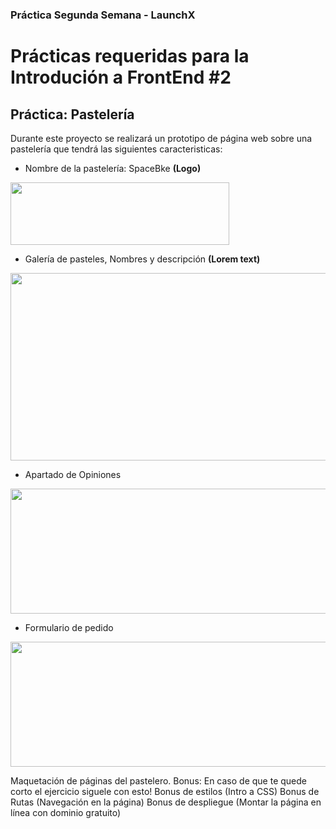 ### Práctica Segunda Semana - LaunchX
# Prácticas requeridas para la Introdución a FrontEnd #2

## Práctica: Pastelería

Durante este proyecto se realizará un prototipo de página web sobre una pastelería que tendrá las siguientes caracteristicas: 

- Nombre de la pastelería: SpaceBke **(Logo)**
<img src="https://user-images.githubusercontent.com/73414537/156957092-fd11ea29-25b7-4b51-829a-4efd7baf329b.png" width="350" height="100">

- Galería de pasteles, Nombres y descripción **(Lorem text)**
<img src="https://user-images.githubusercontent.com/73414537/156958266-0c09a0d3-f87f-4634-93e0-9c84e50f3c9c.gif" width="600" height="300">

- Apartado de Opiniones
<img src="https://user-images.githubusercontent.com/73414537/156958644-d462f5e8-bec0-485f-90ec-84c5d685aea3.png" width="600" height="200">

- Formulario de pedido
<img src="https://user-images.githubusercontent.com/73414537/156960221-5f460015-d3e7-4007-937c-fb4fb44416f5.png" width="600" height="200">


Maquetación de páginas del pastelero.
Bonus: En caso de que te quede corto el ejercicio siguele con esto!
Bonus de estilos (Intro a CSS)
Bonus de Rutas (Navegación en la página)
Bonus de despliegue (Montar la página en línea con dominio gratuito)
